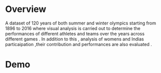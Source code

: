 # Overview 
A dataset of 120 years of both summer and winter olympics starting from 1896 to 2016  where visual analysis is carried out to determine the performances of different  athletes and teams over the years across different games  . In addition to this , analysis of womens and Indias particaipation ,their contribution and performances are also evaluated . 

# Demo
